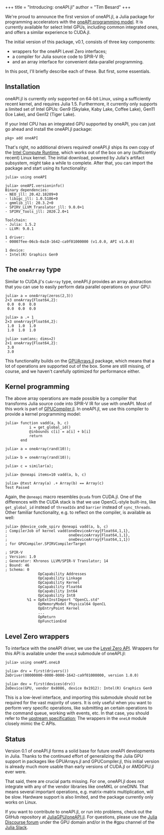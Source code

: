 +++
title = "Introducing: oneAPI.jl"
author = "Tim Besard"
+++

We're proud to announce the first version of oneAPI.jl, a Julia package for programming
accelerators with the [oneAPI programming model](https://www.oneapi.com/). It is currently
available for select Intel GPUs, including common integrated ones, and offers a similar
experience to CUDA.jl.

<!--more-->

The initial version of this package, v0.1, consists of three key components:
- wrappers for the oneAPI Level Zero interfaces;
- a compiler for Julia source code to SPIR-V IR;
- and an array interface for convenient data-parallel programming.

In this post, I'll briefly describe each of these. But first, some essentials.


## Installation

oneAPI.jl is currently only supported on 64-bit Linux, using a sufficiently recent kernel,
and requires Julia 1.5. Furthermore, it currently only supports a limited set of Intel GPUs:
Gen9 (Skylake, Kaby Lake, Coffee Lake), Gen11 (Ice Lake), and Gen12 (Tiger Lake).

If your Intel CPU has an integrated GPU supported by oneAPI, you can just go ahead and
install the oneAPI.jl package:

```
pkg> add oneAPI
```

That's right, no additional drivers required! oneAPI.jl ships its own copy of the [Intel
Compute Runtime](https://github.com/intel/compute-runtime), which works out of the box on
any (sufficiently recent) Linux kernel. The initial download, powered by Julia's artifact
subsystem, might take a while to complete. After that, you can import the package and start
using its functionality:

```julia-repl
julia> using oneAPI

julia> oneAPI.versioninfo()
Binary dependencies:
- NEO_jll: 20.42.18209+0
- libigc_jll: 1.0.5186+0
- gmmlib_jll: 20.3.2+0
- SPIRV_LLVM_Translator_jll: 9.0.0+1
- SPIRV_Tools_jll: 2020.2.0+1

Toolchain:
- Julia: 1.5.2
- LLVM: 9.0.1

1 driver:
- 00007fee-06cb-0a10-1642-ca9f01000000 (v1.0.0, API v1.0.0)

1 device:
- Intel(R) Graphics Gen9
```


## The `oneArray` type

Similar to CUDA.jl's `CuArray` type, oneAPI.jl provides an array abstraction that you can
use to easily perform data parallel operations on your GPU:

```julia-repl
julia> a = oneArray(zeros(2,3))
2×3 oneArray{Float64,2}:
 0.0  0.0  0.0
 0.0  0.0  0.0

julia> a .+ 1
2×3 oneArray{Float64,2}:
 1.0  1.0  1.0
 1.0  1.0  1.0

julia> sum(ans; dims=2)
2×1 oneArray{Float64,2}:
 3.0
 3.0
```

This functionality builds on the [GPUArrays.jl](https://github.com/JuliaGPU/GPUArrays.jl/)
package, which means that a lot of operations are supported out of the box. Some are still
missing, of course, and we haven't carefully optimized for performance either.


## Kernel programming

The above array operations are made possible by a compiler that transforms Julia source code
into SPIR-V IR for use with oneAPI. Most of this work is part of
[GPUCompiler.jl](https://github.com/JuliaGPU/GPUCompiler.jl). In oneAPI.jl, we use this
compiler to provide a kernel programming model:

```julia-repl
julia> function vadd(a, b, c)
           i = get_global_id()
           @inbounds c[i] = a[i] + b[i]
           return
       end

julia> a = oneArray(rand(10));

julia> b = oneArray(rand(10));

julia> c = similar(a);

julia> @oneapi items=10 vadd(a, b, c)

julia> @test Array(a) .+ Array(b) == Array(c)
Test Passed
```

Again, the `@oneapi` macro resembles `@cuda` from CUDA.jl. One of the differences with the
CUDA stack is that we use OpenCL-style built-ins, like `get_global_id` instead of
`threadIdx` and `barrier` instead of `sync_threads`. Other familiar functionality, e.g. to
reflect on the compiler, is available as well:

```julia-repl
julia> @device_code_spirv @oneapi vadd(a, b, c)
; CompilerJob of kernel vadd(oneDeviceArray{Float64,1,1},
;                            oneDeviceArray{Float64,1,1},
;                            oneDeviceArray{Float64,1,1})
; for GPUCompiler.SPIRVCompilerTarget

; SPIR-V
; Version: 1.0
; Generator: Khronos LLVM/SPIR-V Translator; 14
; Bound: 46
; Schema: 0
               OpCapability Addresses
               OpCapability Linkage
               OpCapability Kernel
               OpCapability Float64
               OpCapability Int64
               OpCapability Int8
          %1 = OpExtInstImport "OpenCL.std"
               OpMemoryModel Physical64 OpenCL
               OpEntryPoint Kernel
               ...
               OpReturn
               OpFunctionEnd
```


## Level Zero wrappers

To interface with the oneAPI driver, we use the [Level Zero
API](https://github.com/oneapi-src/level-zero). Wrappers for this API is available under the
`oneL0` submodule of oneAPI.jl:

```julia-repl
julia> using oneAPI.oneL0

julia> drv = first(drivers())
ZeDriver(00000000-0000-0000-1642-ca9f01000000, version 1.0.0)

julia> dev = first(devices(drv))
ZeDevice(GPU, vendor 0x8086, device 0x1912): Intel(R) Graphics Gen9
```

This is a low-level interface, and importing this submodule should not be required for the
vast majority of users. It is only useful when you want to perform very specific operations,
like submitting an certain operations to the command queue, working with events, etc. In
that case, you should refer to the [upstream
specification](https://spec.oneapi.com/level-zero/latest/index.html); The wrappers in the
`oneL0` module closely mimic the C APIs.


## Status

Version 0.1 of oneAPI.jl forms a solid base for future oneAPI developments in Julia. Thanks
to the continued effort of generalizing the Julia GPU support in packages like GPUArrays.jl
and GPUCompiler.jl, this initial version is already much more usable than early versions of
CUDA.jl or AMDGPU.jl ever were.

That said, there are crucial parts missing. For one, oneAPI.jl does not integrate with any
of the vendor libraries like oneMKL or oneDNN. That means several important operations, e.g.
matrix-matrix multiplication, will be slow. Hardware support is also limited, and the
package currently only works on Linux.

If you want to contribute to oneAPI.jl, or run into problems, check out the GitHub
repository at [JuliaGPU/oneAPI.jl](https://github.com/JuliaGPU/oneAPI.jl). For questions,
please use the [Julia Discourse forum](https://discourse.julialang.org/c/domain/gpu) under
the GPU domain and/or in the #gpu channel of the [Julia
Slack](https://julialang.org/community/).
